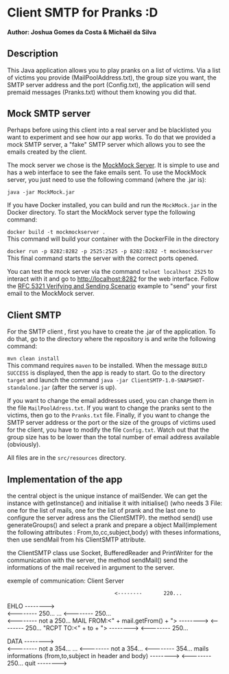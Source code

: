 # Client SMTP for Pranks :D
#### Author: Joshua Gomes da Costa & Michaël da Silva

## Description
This Java application allows you to play pranks on a list of victims. Via a list of victims you provide (MailPoolAddress.txt), the group size you want, the SMTP server address and the port (Config.txt), the application will send premaid messages (Pranks.txt) without them knowing you did that.

## Mock SMTP server
Perhaps before using this client into a real server and be blacklisted you want to experiment and see how our app works. To do that we provided a mock SMTP server, a "fake" SMTP server which allows you to see the emails created by the client.  

The mock server we chose is the [MockMock Server](https://github.com/tweakers/MockMock). It is simple to use and has a web interface to see the fake emails sent. To use the MockMock server, you just need to use the following command (where the .jar is): 
 
`java -jar MockMock.jar`  

If you have Docker installed, you can build and run the `MockMock.jar` in the Docker directory. To start the MockMock server type the following command:  

`docker build -t mockmockserver .`  
This command will build your container with the DockerFile in the directory

`docker run -p 8282:8282 -p 2525:2525 -p 8282:8282 -t mockmockserver`  
This final command starts the server with the correct ports opened.

You can test the mock server via the command `telnet localhost 2525` to interact with it and go to [http://localhost:8282]() for the web interface. Follow the [RFC  5321 Verifying and Sending Scenario](https://tools.ietf.org/html/rfc5321#appendix-D) example to "send" your first email to the MockMock server.

## Client SMTP 
For the SMTP client , first you have to create the .jar of the application. To do that, go to the directory where the repository is and write the following command:

`mvn clean install`  
This command requires `maven` to be installed. When the message `BUILD SUCCESS` 
is displayed, then the app is ready to start. Go to the directory `target` and launch  the command `java -jar ClientSMTP-1.0-SNAPSHOT-standalone.jar` (after the server is up).

If you want to change the email addresses used, you can change them in the file `MailPoolAdress.txt`. If you want to change the pranks sent to the victims, then go to the `Pranks.txt` file. Finally, if you want to change the SMTP server address or the port or the size of the groups of victims used for the client, you have to modify the file `Config.txt`. Watch out that the group size has to be lower than the total number of email address available (obviously).

All files are in the `src/resources` directory.

## Implementation of the app
the central object is the unique instance of mailSender. We can get the instance with getInstance() and initialise it with initialise() (who needs 3 File: one for the list of mails, one for the list of prank and the last one to configure the server adress ans the ClientSMTP). the method send() use generateGroups() and select a prank and prepare a object Mail(implement the following attributes : From,to,cc,subject,body) with theses informations, then use sendMail from his ClientSMTP attribute.

the ClientSMTP class use Socket, BufferedReader and PrintWriter for the communication with the server, the method sendMail() send the informations of the mail received in argument to the server.

exemple of communication:
Client                                                 Server

                                       <--------       220...
EHLO                                   -------->      
                                       <--------       250...
                                          ...
                                       <--------       250...    
                                       <--------       not a 250...
MAIL FROM:<" + mail.getFrom() + ">     -------->
                                       <--------       250...
"RCPT TO:<" + to + ">                  -------->
                                       <--------       250...
                                       
DATA                                   -------->  
                                       <--------       not a 354...
                                          ...
                                       <--------       not a 354...
                                       <--------       354...
mails informations
(from,to,subject in header and body)   -------->
                                       <--------       250...
 quit                                  -------->  
 
 

